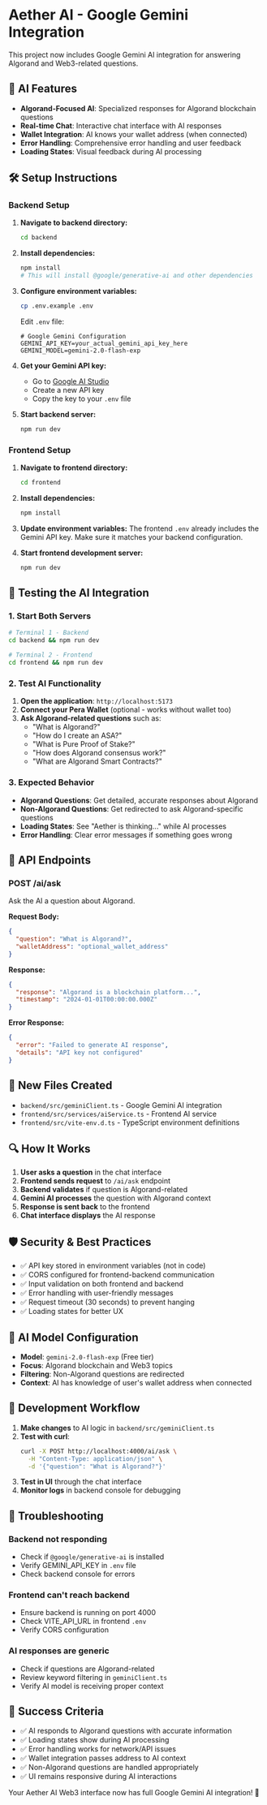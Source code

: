 # Aether AI - Google Gemini Integration

This project now includes Google Gemini AI integration for answering Algorand and Web3-related questions.

## 🤖 AI Features

- **Algorand-Focused AI**: Specialized responses for Algorand blockchain questions
- **Real-time Chat**: Interactive chat interface with AI responses
- **Wallet Integration**: AI knows your wallet address (when connected)
- **Error Handling**: Comprehensive error handling and user feedback
- **Loading States**: Visual feedback during AI processing

## 🛠️ Setup Instructions

### Backend Setup

1. **Navigate to backend directory:**
   ```bash
   cd backend
   ```

2. **Install dependencies:**
   ```bash
   npm install
   # This will install @google/generative-ai and other dependencies
   ```

3. **Configure environment variables:**
   ```bash
   cp .env.example .env
   ```
   
   Edit `.env` file:
   ```env
   # Google Gemini Configuration
   GEMINI_API_KEY=your_actual_gemini_api_key_here
   GEMINI_MODEL=gemini-2.0-flash-exp
   ```

4. **Get your Gemini API key:**
   - Go to [Google AI Studio](https://aistudio.google.com/app/apikey)
   - Create a new API key
   - Copy the key to your `.env` file

5. **Start backend server:**
   ```bash
   npm run dev
   ```

### Frontend Setup

1. **Navigate to frontend directory:**
   ```bash
   cd frontend
   ```

2. **Install dependencies:**
   ```bash
   npm install
   ```

3. **Update environment variables:**
   The frontend `.env` already includes the Gemini API key. Make sure it matches your backend configuration.

4. **Start frontend development server:**
   ```bash
   npm run dev
   ```

## 🚀 Testing the AI Integration

### 1. Start Both Servers
```bash
# Terminal 1 - Backend
cd backend && npm run dev

# Terminal 2 - Frontend  
cd frontend && npm run dev
```

### 2. Test AI Functionality

1. **Open the application**: `http://localhost:5173`
2. **Connect your Pera Wallet** (optional - works without wallet too)
3. **Ask Algorand-related questions** such as:
   - "What is Algorand?"
   - "How do I create an ASA?"
   - "What is Pure Proof of Stake?"
   - "How does Algorand consensus work?"
   - "What are Algorand Smart Contracts?"

### 3. Expected Behavior

- **Algorand Questions**: Get detailed, accurate responses about Algorand
- **Non-Algorand Questions**: Get redirected to ask Algorand-specific questions
- **Loading States**: See "Aether is thinking..." while AI processes
- **Error Handling**: Clear error messages if something goes wrong

## 🔧 API Endpoints

### POST /ai/ask
Ask the AI a question about Algorand.

**Request Body:**
```json
{
  "question": "What is Algorand?",
  "walletAddress": "optional_wallet_address"
}
```

**Response:**
```json
{
  "response": "Algorand is a blockchain platform...",
  "timestamp": "2024-01-01T00:00:00.000Z"
}
```

**Error Response:**
```json
{
  "error": "Failed to generate AI response",
  "details": "API key not configured"
}
```

## 📁 New Files Created

- `backend/src/geminiClient.ts` - Google Gemini AI integration
- `frontend/src/services/aiService.ts` - Frontend AI service
- `frontend/src/vite-env.d.ts` - TypeScript environment definitions

## 🔍 How It Works

1. **User asks a question** in the chat interface
2. **Frontend sends request** to `/ai/ask` endpoint
3. **Backend validates** if question is Algorand-related
4. **Gemini AI processes** the question with Algorand context
5. **Response is sent back** to the frontend
6. **Chat interface displays** the AI response

## 🛡️ Security & Best Practices

- ✅ API key stored in environment variables (not in code)
- ✅ CORS configured for frontend-backend communication
- ✅ Input validation on both frontend and backend
- ✅ Error handling with user-friendly messages
- ✅ Request timeout (30 seconds) to prevent hanging
- ✅ Loading states for better UX

## 🎯 AI Model Configuration

- **Model**: `gemini-2.0-flash-exp` (Free tier)
- **Focus**: Algorand blockchain and Web3 topics
- **Filtering**: Non-Algorand questions are redirected
- **Context**: AI has knowledge of user's wallet address when connected

## 🔄 Development Workflow

1. **Make changes** to AI logic in `backend/src/geminiClient.ts`
2. **Test with curl**:
   ```bash
   curl -X POST http://localhost:4000/ai/ask \
     -H "Content-Type: application/json" \
     -d '{"question": "What is Algorand?"}'
   ```
3. **Test in UI** through the chat interface
4. **Monitor logs** in backend console for debugging

## 🐛 Troubleshooting

### Backend not responding
- Check if `@google/generative-ai` is installed
- Verify GEMINI_API_KEY in `.env` file
- Check backend console for errors

### Frontend can't reach backend
- Ensure backend is running on port 4000
- Check VITE_API_URL in frontend `.env`
- Verify CORS configuration

### AI responses are generic
- Check if questions are Algorand-related
- Review keyword filtering in `geminiClient.ts`
- Verify AI model is receiving proper context

## 🎉 Success Criteria

- ✅ AI responds to Algorand questions with accurate information
- ✅ Loading states show during AI processing
- ✅ Error handling works for network/API issues  
- ✅ Wallet integration passes address to AI context
- ✅ Non-Algorand questions are handled appropriately
- ✅ UI remains responsive during AI interactions

Your Aether AI Web3 interface now has full Google Gemini AI integration! 🚀
